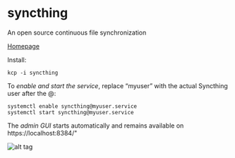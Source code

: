 # syncthing

An open source continuous file synchronization

[Homepage](http://syncthing.net/)

Install:
```
kcp -i syncthing
```

To *enable and start the service*, replace “myuser” with the actual Syncthing
user after the @:
```
systemctl enable syncthing@myuser.service
systemctl start syncthing@myuser.service
```

The *admin GUI* starts automatically and remains available on https://localhost:8384/"

![alt tag](http://i.imgur.com/VWzG7V3.png)

